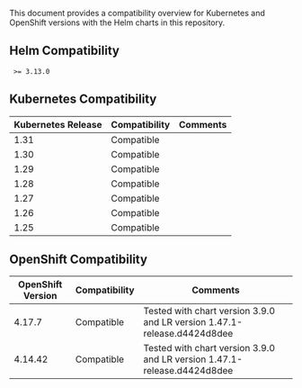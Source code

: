 This document provides a compatibility overview for Kubernetes and OpenShift versions with the Helm charts in this repository.
## Helm Compatibility
```
 >= 3.13.0 
```
## Kubernetes Compatibility

| Kubernetes Release | Compatibility | Comments |
| ------------------ | ------------- | -------- |
| 1.31               | Compatible    |          |
| 1.30               | Compatible    |          |
| 1.29               | Compatible    |          |
| 1.28               | Compatible    |          |
| 1.27               | Compatible    |          |
| 1.26               | Compatible    |          |
| 1.25               | Compatible    |          |

## OpenShift Compatibility

| OpenShift Version | Compatibility | Comments                                                                 |
| ----------------- | ------------- | ------------------------------------------------------------------------ |
| 4.17.7            | Compatible    | Tested with chart version 3.9.0 and LR version 1.47.1-release.d4424d8dee |
| 4.14.42           | Compatible    | Tested with chart version 3.9.0 and LR version 1.47.1-release.d4424d8dee |

